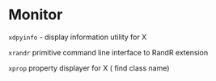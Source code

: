 # Monitor

`xdpyinfo` - display information utility for X

`xrandr` primitive command line interface to RandR extension

`xprop` property displayer for X ( find class name)
